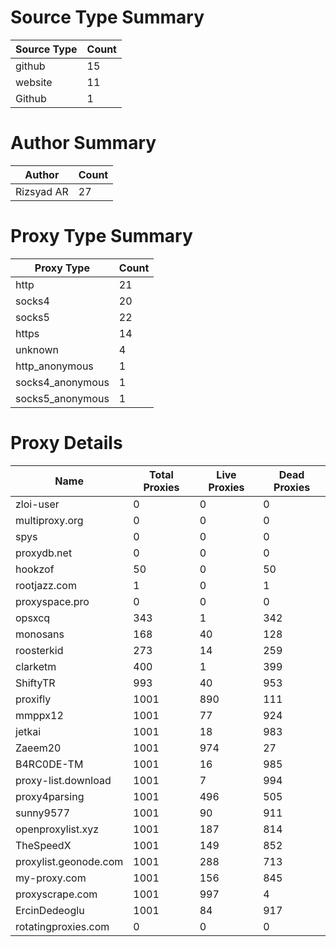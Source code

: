 # Source Type Summary

| Source Type | Count |
|-------------|-------|
| github | 15 |
| website | 11 |
| Github | 1 |


# Author Summary

| Author | Count |
|--------|-------|
| Rizsyad AR | 27 |


# Proxy Type Summary

| Proxy Type | Count |
|------------|-------|
| http | 21 |
| socks4 | 20 |
| socks5 | 22 |
| https | 14 |
| unknown | 4 |
| http_anonymous | 1 |
| socks4_anonymous | 1 |
| socks5_anonymous | 1 |


# Proxy Details

| Name | Total Proxies | Live Proxies | Dead Proxies |
|------|---------------|--------------|---------------|
| zloi-user | 0 | 0 | 0 |
| multiproxy.org | 0 | 0 | 0 |
| spys | 0 | 0 | 0 |
| proxydb.net | 0 | 0 | 0 |
| hookzof | 50 | 0 | 50 |
| rootjazz.com | 1 | 0 | 1 |
| proxyspace.pro | 0 | 0 | 0 |
| opsxcq | 343 | 1 | 342 |
| monosans | 168 | 40 | 128 |
| roosterkid | 273 | 14 | 259 |
| clarketm | 400 | 1 | 399 |
| ShiftyTR | 993 | 40 | 953 |
| proxifly | 1001 | 890 | 111 |
| mmppx12 | 1001 | 77 | 924 |
| jetkai | 1001 | 18 | 983 |
| Zaeem20 | 1001 | 974 | 27 |
| B4RC0DE-TM | 1001 | 16 | 985 |
| proxy-list.download | 1001 | 7 | 994 |
| proxy4parsing | 1001 | 496 | 505 |
| sunny9577 | 1001 | 90 | 911 |
| openproxylist.xyz | 1001 | 187 | 814 |
| TheSpeedX | 1001 | 149 | 852 |
| proxylist.geonode.com | 1001 | 288 | 713 |
| my-proxy.com | 1001 | 156 | 845 |
| proxyscrape.com | 1001 | 997 | 4 |
| ErcinDedeoglu | 1001 | 84 | 917 |
| rotatingproxies.com | 0 | 0 | 0 |

